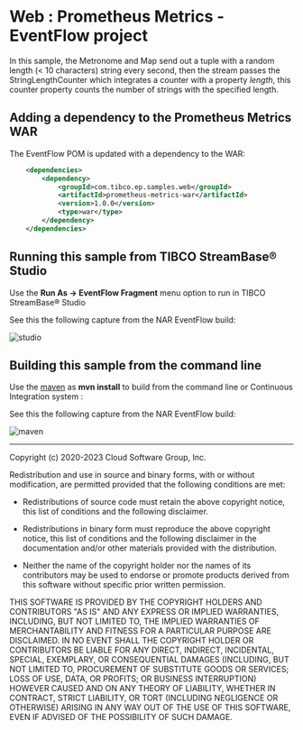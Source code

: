 # Web : Prometheus Metrics - EventFlow project

In this sample, the Metronome and Map send out a tuple with a random length (< 10 characters) string every second, 
then the stream passes the StringLengthCounter which integrates a counter with a property *length*, this counter property counts the number of strings with the specified length.

## Adding a dependency to the Prometheus Metrics WAR

The EventFlow POM is updated with a dependency to the WAR:

```xml
    <dependencies>
        <dependency>
            <groupId>com.tibco.ep.samples.web</groupId>
            <artifactId>prometheus-metrics-war</artifactId>
            <version>1.0.0</version>
            <type>war</type>
        </dependency>
    </dependencies>
```

## Running this sample from TIBCO StreamBase&reg; Studio

Use the **Run As -> EventFlow Fragment** menu option to run in TIBCO StreamBase&reg; Studio

See this the following capture from the NAR EventFlow build:

![studio](../../../../../../nativelibrary/nar/nar-eventflow/src/site/resources/images/studiounit.gif)


## Building this sample from the command line

Use the [maven](https://maven.apache.org) as **mvn install** to build from the command line or Continuous Integration system :

See this the following capture from the NAR EventFlow build:

![maven](../../../../../../nativelibrary/nar/nar-eventflow/src/site/resources/images/maven.gif)

---
Copyright (c) 2020-2023 Cloud Software Group, Inc.

Redistribution and use in source and binary forms, with or without
modification, are permitted provided that the following conditions are met:

* Redistributions of source code must retain the above copyright notice, this
  list of conditions and the following disclaimer.

* Redistributions in binary form must reproduce the above copyright notice,
  this list of conditions and the following disclaimer in the documentation
  and/or other materials provided with the distribution.

* Neither the name of the copyright holder nor the names of its
  contributors may be used to endorse or promote products derived from
  this software without specific prior written permission.

THIS SOFTWARE IS PROVIDED BY THE COPYRIGHT HOLDERS AND CONTRIBUTORS "AS IS"
AND ANY EXPRESS OR IMPLIED WARRANTIES, INCLUDING, BUT NOT LIMITED TO, THE
IMPLIED WARRANTIES OF MERCHANTABILITY AND FITNESS FOR A PARTICULAR PURPOSE ARE
DISCLAIMED. IN NO EVENT SHALL THE COPYRIGHT HOLDER OR CONTRIBUTORS BE LIABLE
FOR ANY DIRECT, INDIRECT, INCIDENTAL, SPECIAL, EXEMPLARY, OR CONSEQUENTIAL
DAMAGES (INCLUDING, BUT NOT LIMITED TO, PROCUREMENT OF SUBSTITUTE GOODS OR
SERVICES; LOSS OF USE, DATA, OR PROFITS; OR BUSINESS INTERRUPTION) HOWEVER
CAUSED AND ON ANY THEORY OF LIABILITY, WHETHER IN CONTRACT, STRICT LIABILITY,
OR TORT (INCLUDING NEGLIGENCE OR OTHERWISE) ARISING IN ANY WAY OUT OF THE USE
OF THIS SOFTWARE, EVEN IF ADVISED OF THE POSSIBILITY OF SUCH DAMAGE.
